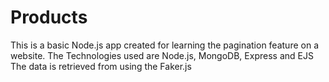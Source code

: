 # Products

This is a basic Node.js app created for learning the pagination feature on a website.
The Technologies used are Node.js, MongoDB, Express and EJS
The data is retrieved from using the Faker.js
